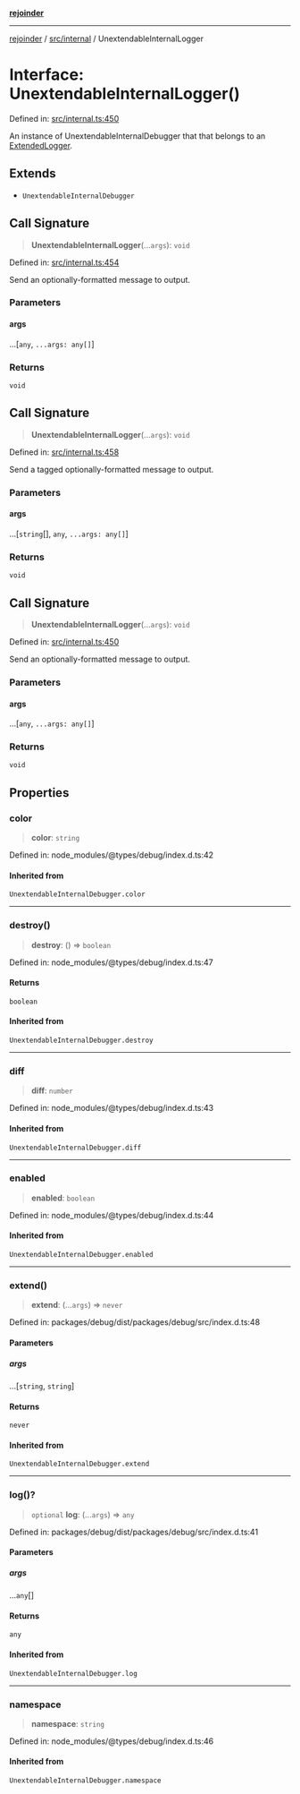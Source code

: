 [**rejoinder**](../../../README.md)

***

[rejoinder](../../../README.md) / [src/internal](../README.md) / UnextendableInternalLogger

# Interface: UnextendableInternalLogger()

Defined in: [src/internal.ts:450](https://github.com/Xunnamius/rejoinder/blob/748babba233d71cd2034695ee391d03a3782c67b/src/internal.ts#L450)

An instance of UnextendableInternalDebugger that that belongs to an
[ExtendedLogger](ExtendedLogger.md).

## Extends

- `UnextendableInternalDebugger`

## Call Signature

> **UnextendableInternalLogger**(...`args`): `void`

Defined in: [src/internal.ts:454](https://github.com/Xunnamius/rejoinder/blob/748babba233d71cd2034695ee391d03a3782c67b/src/internal.ts#L454)

Send an optionally-formatted message to output.

### Parameters

#### args

...\[`any`, `...args: any[]`\]

### Returns

`void`

## Call Signature

> **UnextendableInternalLogger**(...`args`): `void`

Defined in: [src/internal.ts:458](https://github.com/Xunnamius/rejoinder/blob/748babba233d71cd2034695ee391d03a3782c67b/src/internal.ts#L458)

Send a tagged optionally-formatted message to output.

### Parameters

#### args

...\[`string`[], `any`, `...args: any[]`\]

### Returns

`void`

## Call Signature

> **UnextendableInternalLogger**(...`args`): `void`

Defined in: [src/internal.ts:450](https://github.com/Xunnamius/rejoinder/blob/748babba233d71cd2034695ee391d03a3782c67b/src/internal.ts#L450)

Send an optionally-formatted message to output.

### Parameters

#### args

...\[`any`, `...args: any[]`\]

### Returns

`void`

## Properties

### color

> **color**: `string`

Defined in: node\_modules/@types/debug/index.d.ts:42

#### Inherited from

`UnextendableInternalDebugger.color`

***

### destroy()

> **destroy**: () => `boolean`

Defined in: node\_modules/@types/debug/index.d.ts:47

#### Returns

`boolean`

#### Inherited from

`UnextendableInternalDebugger.destroy`

***

### diff

> **diff**: `number`

Defined in: node\_modules/@types/debug/index.d.ts:43

#### Inherited from

`UnextendableInternalDebugger.diff`

***

### enabled

> **enabled**: `boolean`

Defined in: node\_modules/@types/debug/index.d.ts:44

#### Inherited from

`UnextendableInternalDebugger.enabled`

***

### extend()

> **extend**: (...`args`) => `never`

Defined in: packages/debug/dist/packages/debug/src/index.d.ts:48

#### Parameters

##### args

...\[`string`, `string`\]

#### Returns

`never`

#### Inherited from

`UnextendableInternalDebugger.extend`

***

### log()?

> `optional` **log**: (...`args`) => `any`

Defined in: packages/debug/dist/packages/debug/src/index.d.ts:41

#### Parameters

##### args

...`any`[]

#### Returns

`any`

#### Inherited from

`UnextendableInternalDebugger.log`

***

### namespace

> **namespace**: `string`

Defined in: node\_modules/@types/debug/index.d.ts:46

#### Inherited from

`UnextendableInternalDebugger.namespace`
